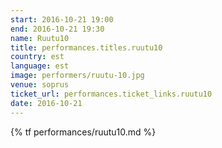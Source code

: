```yaml
---
start: 2016-10-21 19:00
end: 2016-10-21 19:30
name: Ruutu10
title: performances.titles.ruutu10
country: est
language: est
image: performers/ruutu-10.jpg
venue: soprus
ticket_url: performances.ticket_links.ruutu10
date: 2016-10-21
---
```


{% tf performances/ruutu10.md %}
